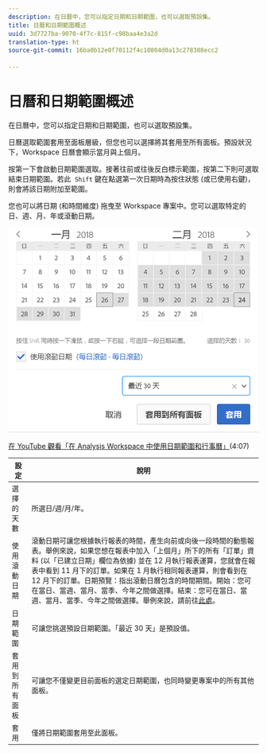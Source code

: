 ```yaml
---
description: 在日曆中，您可以指定日期和日期範圍，也可以選取預設集。
title: 日曆和日期範圍概述
uuid: 3d7727ba-9070-4f7c-815f-c98baa4e3a2d
translation-type: ht
source-git-commit: 16ba0b12e0f70112f4c10804d0a13c278388ecc2

---
```



# 日曆和日期範圍概述

在日曆中，您可以指定日期和日期範圍，也可以選取預設集。

日曆選取範圍套用至面板層級，但您也可以選擇將其套用至所有面板。預設狀況下，Workspace 日曆會顯示當月與上個月。

按第一下會啟動日期範圍選取。接著往前或往後反白標示範圍，按第二下則可選取結束日期範圍。若此  `Shift` 鍵在點選第一次日期時為按住狀態 (或已使用右鍵)，則會將該日期附加至範圍。

您也可以將日期 (和時間維度) 拖曳至 Workspace 專案中。您可以選取特定的日、週、月、年或滾動日期。

![](assets/aw_calendar.png)

[在 YouTube 觀看「在 Analysis Workspace 中使用日期範圍和行事曆」](https://www.youtube.com/watch?v=L4FSrxr3SDA&amp;list=PL2tCx83mn7GuNnQdYGOtlyCu0V5mEZ8sS&amp;index=28)(4:07)


| 設定 | 說明 |
|--- |--- |
| 選擇的天數 | 所選日/週/月/年。 |
| 使用滾動日期 | 滾動日期可讓您根據執行報表的時間，產生向前或向後一段時間的動態報表。舉例來說，如果您想在報表中加入「上個月」所下的所有「訂單」資料 (以「已建立日期」欄位為依據) 並在 12 月執行報表運算，您就會在報表中看到 11 月下的訂單。如果在 1 月執行相同報表運算，則會看到在 12 月下的訂單。日期預覽：指出滾動日曆包含的時間期間。開始：您可在當日、當週、當月、當季、今年之間做選擇。結束：您可在當日、當週、當月、當季、今年之間做選擇。舉例來說，請前往[此處](/help/analyze/analysis-workspace/components/calendar-date-ranges/custom-date-ranges.md)。 |
| 日期範圍 | 可讓您挑選預設日期範圍。「最近 30 天」是預設值。 |
| 套用到所有面板 | 可讓您不僅變更目前面板的選定日期範圍，也同時變更專案中的所有其他面板。 |
| 套用 | 僅將日期範圍套用至此面板。 |
